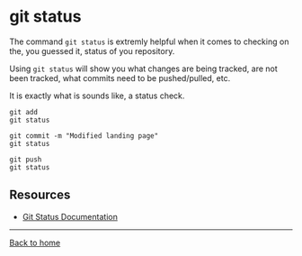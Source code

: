 # git status

The command `git status` is extremly helpful when it comes to checking on the, you guessed it, status of you repository.

Using `git status` will show you what changes are being tracked, are not been tracked, what commits need to be pushed/pulled, etc.

It is exactly what is sounds like, a status check.

```
git add
git status

git commit -m "Modified landing page"
git status

git push
git status
```

## Resources

- [Git Status Documentation](https://git-scm.com/docs/git-status)

---

[Back to home](../README.md)
